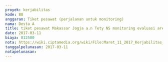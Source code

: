 ```yaml
---
proyek: kerjabilitas
kode: B8
anggaran: Tiket pesawat (perjalanan untuk monitoring)
nama: Desta A
title: tiket pesawat Makassar Jogja a.n Tety NS monitoring evaluasi area Makassar
date: 2017-03-11
biaya: 812500
nota: https://wiki.ciptamedia.org/wiki/File:Maret_11_2017_Kerjabilitas_B8_tiket_pesawat_makasar_jogja_tety.png
tanggalpelunasan: 2017-03-11
notapelunasan:
---
```


